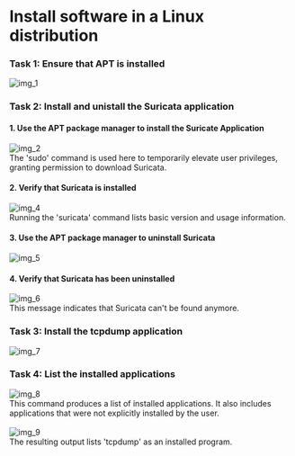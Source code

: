 # Install software in a Linux distribution

### Task 1: Ensure that APT is installed
![img_1](https://github.com/andrewrodgers90/Install_software_in_a_Linux_distribution/assets/132149730/49da8f4f-4656-4b4b-b322-1dd4ee393b71)

### Task 2: Install and unistall the Suricata application

#### 1. Use the APT package manager to install the Suricate Application
![img_2](https://github.com/andrewrodgers90/Install_software_in_a_Linux_distribution/assets/132149730/3da75341-32f2-4e89-8bd5-e091a3360231)
<br>
The 'sudo' command is used here to temporarily elevate user privileges, granting permission to download Suricata.

#### 2. Verify that Suricata is installed
![img_4](https://github.com/andrewrodgers90/Install_software_in_a_Linux_distribution/assets/132149730/54902637-c0f9-4d97-a308-624b503d4c4c)
<br>
Running the 'suricata' command lists basic version and usage information. 

#### 3. Use the APT package manager to uninstall Suricata
![img_5](https://github.com/andrewrodgers90/Install_software_in_a_Linux_distribution/assets/132149730/206088a6-0f30-4251-a0e3-12ec9ee0fcff)

#### 4. Verify that Suricata has been uninstalled
![img_6](https://github.com/andrewrodgers90/Install_software_in_a_Linux_distribution/assets/132149730/730f335d-df03-4bf1-971a-77f301bcce9e)
<br>
This message indicates that Suricata can't be found anymore.

### Task 3: Install the tcpdump application
![img_7](https://github.com/andrewrodgers90/Install_software_in_a_Linux_distribution/assets/132149730/f1ec849f-2ea6-4b77-89d0-7b8f55bdf2d7)

### Task 4: List the installed applications
![img_8](https://github.com/andrewrodgers90/Install_software_in_a_Linux_distribution/assets/132149730/0bc9ca3b-7a8c-4076-b5d9-4fe14cb1fa8d)
<br>
This command produces a list of installed applications. It also includes applications that were not explicitly installed by the user.
<br>
<br>
![img_9](https://github.com/andrewrodgers90/Install_software_in_a_Linux_distribution/assets/132149730/f8ec232b-8832-46a0-8914-31e4a576cc44)
<br>
The resulting output lists 'tcpdump' as an installed program.

